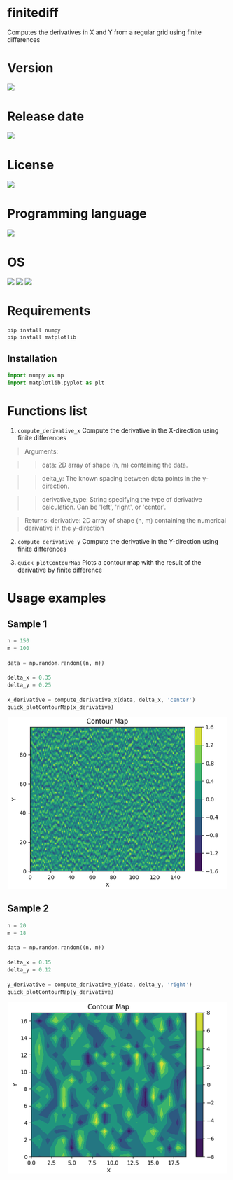 # finitediff
Computes the derivatives in X and Y from a regular grid using finite differences
# Version

![](https://img.shields.io/badge/Version%3A-1.0-success)

# Release date

![](https://img.shields.io/badge/Release%20date-May%2C%2010%2C%202023-9cf)

# License

![](https://img.shields.io/github/license/Ileriayo/markdown-badges?style=for-the-badge)

# Programming language

<img src="https://img.icons8.com/?size=512&id=13441&format=png" width="50"/>

# OS

<img src="https://img.icons8.com/?size=512&id=17842&format=png" width="50"/> <img src="https://img.icons8.com/?size=512&id=122959&format=png" width="50"/> <img src="https://img.icons8.com/?size=512&id=108792&format=png" width="50"/>

# Requirements

```shell
pip install numpy
pip install matplotlib
```

## Installation

```python
import numpy as np
import matplotlib.pyplot as plt
```
# Functions list

1. `compute_derivative_x` Compute the derivative in the X-direction using finite differences

> Arguments:

>> data: 2D array of shape (n, m) containing the data.

>> delta_y: The known spacing between data points in the y-direction.

>> derivative_type: String specifying the type of derivative calculation. Can be 'left', 'right', or 'center'.

> Returns: derivative: 2D array of shape (n, m) containing the numerical derivative in the y-direction

2. `compute_derivative_y` Compute the derivative in the Y-direction using finite differences

3. `quick_plotContourMap` Plots a contour map with the result of the derivative by finite difference

# Usage examples

## Sample 1

```python
n = 150
m = 100

data = np.random.random((n, m))

delta_x = 0.35 
delta_y = 0.25

x_derivative = compute_derivative_x(data, delta_x, 'center')
quick_plotContourMap(x_derivative)
```

<p align="center">
<img src="/images/sample1.png" width="500">
</p>


## Sample 2

```python
n = 20
m = 18

data = np.random.random((n, m))

delta_x = 0.15
delta_y = 0.12

y_derivative = compute_derivative_y(data, delta_y, 'right')
quick_plotContourMap(y_derivative)
```

<p align="center">
<img src="/images/sample2.png" width="500">
</p>

